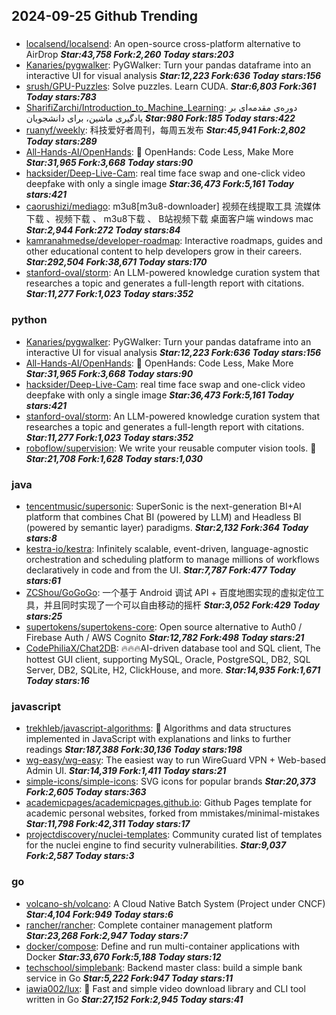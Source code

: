 ## 2024-09-25 Github Trending

### 
* [localsend/localsend](https://github.com/localsend/localsend): An open-source cross-platform alternative to AirDrop ***Star:43,758 Fork:2,260 Today stars:203***
* [Kanaries/pygwalker](https://github.com/Kanaries/pygwalker): PyGWalker: Turn your pandas dataframe into an interactive UI for visual analysis ***Star:12,223 Fork:636 Today stars:156***
* [srush/GPU-Puzzles](https://github.com/srush/GPU-Puzzles): Solve puzzles. Learn CUDA. ***Star:6,803 Fork:361 Today stars:783***
* [SharifiZarchi/Introduction_to_Machine_Learning](https://github.com/SharifiZarchi/Introduction_to_Machine_Learning): دوره‌ی مقدمه‌ای بر یادگیری ماشین، برای دانشجویان ***Star:980 Fork:185 Today stars:422***
* [ruanyf/weekly](https://github.com/ruanyf/weekly): 科技爱好者周刊，每周五发布 ***Star:45,941 Fork:2,802 Today stars:289***
* [All-Hands-AI/OpenHands](https://github.com/All-Hands-AI/OpenHands): 🙌 OpenHands: Code Less, Make More ***Star:31,965 Fork:3,668 Today stars:90***
* [hacksider/Deep-Live-Cam](https://github.com/hacksider/Deep-Live-Cam): real time face swap and one-click video deepfake with only a single image ***Star:36,473 Fork:5,161 Today stars:421***
* [caorushizi/mediago](https://github.com/caorushizi/mediago): m3u8[m3u8-downloader] 视频在线提取工具 流媒体下载 、视频下载 、 m3u8下载 、 B站视频下载 桌面客户端 windows mac ***Star:2,944 Fork:272 Today stars:84***
* [kamranahmedse/developer-roadmap](https://github.com/kamranahmedse/developer-roadmap): Interactive roadmaps, guides and other educational content to help developers grow in their careers. ***Star:292,504 Fork:38,671 Today stars:170***
* [stanford-oval/storm](https://github.com/stanford-oval/storm): An LLM-powered knowledge curation system that researches a topic and generates a full-length report with citations. ***Star:11,277 Fork:1,023 Today stars:352***

### python
* [Kanaries/pygwalker](https://github.com/Kanaries/pygwalker): PyGWalker: Turn your pandas dataframe into an interactive UI for visual analysis ***Star:12,223 Fork:636 Today stars:156***
* [All-Hands-AI/OpenHands](https://github.com/All-Hands-AI/OpenHands): 🙌 OpenHands: Code Less, Make More ***Star:31,965 Fork:3,668 Today stars:90***
* [hacksider/Deep-Live-Cam](https://github.com/hacksider/Deep-Live-Cam): real time face swap and one-click video deepfake with only a single image ***Star:36,473 Fork:5,161 Today stars:421***
* [stanford-oval/storm](https://github.com/stanford-oval/storm): An LLM-powered knowledge curation system that researches a topic and generates a full-length report with citations. ***Star:11,277 Fork:1,023 Today stars:352***
* [roboflow/supervision](https://github.com/roboflow/supervision): We write your reusable computer vision tools. 💜 ***Star:21,708 Fork:1,628 Today stars:1,030***

### java
* [tencentmusic/supersonic](https://github.com/tencentmusic/supersonic): SuperSonic is the next-generation BI+AI platform that combines Chat BI (powered by LLM) and Headless BI (powered by semantic layer) paradigms. ***Star:2,132 Fork:364 Today stars:8***
* [kestra-io/kestra](https://github.com/kestra-io/kestra): Infinitely scalable, event-driven, language-agnostic orchestration and scheduling platform to manage millions of workflows declaratively in code and from the UI. ***Star:7,787 Fork:477 Today stars:61***
* [ZCShou/GoGoGo](https://github.com/ZCShou/GoGoGo): 一个基于 Android 调试 API + 百度地图实现的虚拟定位工具，并且同时实现了一个可以自由移动的摇杆 ***Star:3,052 Fork:429 Today stars:25***
* [supertokens/supertokens-core](https://github.com/supertokens/supertokens-core): Open source alternative to Auth0 / Firebase Auth / AWS Cognito ***Star:12,782 Fork:498 Today stars:21***
* [CodePhiliaX/Chat2DB](https://github.com/CodePhiliaX/Chat2DB): 🔥🔥🔥AI-driven database tool and SQL client, The hottest GUI client, supporting MySQL, Oracle, PostgreSQL, DB2, SQL Server, DB2, SQLite, H2, ClickHouse, and more. ***Star:14,935 Fork:1,671 Today stars:16***

### javascript
* [trekhleb/javascript-algorithms](https://github.com/trekhleb/javascript-algorithms): 📝 Algorithms and data structures implemented in JavaScript with explanations and links to further readings ***Star:187,388 Fork:30,136 Today stars:198***
* [wg-easy/wg-easy](https://github.com/wg-easy/wg-easy): The easiest way to run WireGuard VPN + Web-based Admin UI. ***Star:14,319 Fork:1,411 Today stars:21***
* [simple-icons/simple-icons](https://github.com/simple-icons/simple-icons): SVG icons for popular brands ***Star:20,373 Fork:2,605 Today stars:363***
* [academicpages/academicpages.github.io](https://github.com/academicpages/academicpages.github.io): Github Pages template for academic personal websites, forked from mmistakes/minimal-mistakes ***Star:11,798 Fork:42,311 Today stars:17***
* [projectdiscovery/nuclei-templates](https://github.com/projectdiscovery/nuclei-templates): Community curated list of templates for the nuclei engine to find security vulnerabilities. ***Star:9,037 Fork:2,587 Today stars:3***

### go
* [volcano-sh/volcano](https://github.com/volcano-sh/volcano): A Cloud Native Batch System (Project under CNCF) ***Star:4,104 Fork:949 Today stars:6***
* [rancher/rancher](https://github.com/rancher/rancher): Complete container management platform ***Star:23,268 Fork:2,947 Today stars:7***
* [docker/compose](https://github.com/docker/compose): Define and run multi-container applications with Docker ***Star:33,670 Fork:5,188 Today stars:12***
* [techschool/simplebank](https://github.com/techschool/simplebank): Backend master class: build a simple bank service in Go ***Star:5,222 Fork:947 Today stars:11***
* [iawia002/lux](https://github.com/iawia002/lux): 👾 Fast and simple video download library and CLI tool written in Go ***Star:27,152 Fork:2,945 Today stars:41***
